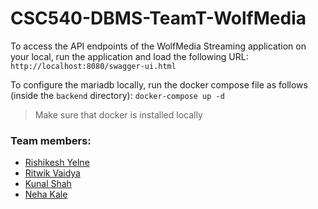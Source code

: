 # CSC540-DBMS-TeamT-WolfMedia

To access the API endpoints of the WolfMedia Streaming application on your local, run the application and load the following URL:
`http://localhost:8080/swagger-ui.html`

To configure the mariadb locally, run the docker compose file as follows (inside the `backend` directory):
`docker-compose up -d`

> Make sure that docker is installed locally



### Team members:
- [Rishikesh Yelne](https://github.com/rishikesh-yelne)
- [Ritwik Vaidya](https://github.com/ritwik4690)
- [Kunal Shah](https://github.com/kunalshah03)
- [Neha Kale](https://github.com/nehakale8)
